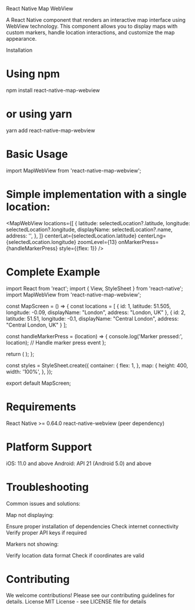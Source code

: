 React Native Map WebView

A React Native component that renders an interactive map interface using WebView technology. This component allows you to display maps with custom markers, handle location interactions, and customize the map appearance.

Installation

# Using npm

npm install react-native-map-webview

# or using yarn

yarn add react-native-map-webview

# Basic Usage

import MapWebView from 'react-native-map-webview';

# Simple implementation with a single location:

<MapWebView
locations={[
{
latitude: selectedLocation?.latitude,
longitude: selectedLocation?.longitude,
displayName: selectedLocation?.name,
address: '',
},
]}
centerLat={selectedLocation.latitude}
centerLng={selectedLocation.longitude}
zoomLevel={13}
onMarkerPress={handleMarkerPress}
style={{flex: 1}}
/>

# Complete Example

import React from 'react';
import { View, StyleSheet } from 'react-native';
import MapWebView from 'react-native-map-webview';

const MapScreen = () => {
const locations = [
{
id: 1,
latitude: 51.505,
longitude: -0.09,
displayName: "London",
address: "London, UK"
},
{
id: 2,
latitude: 51.51,
longitude: -0.1,
displayName: "Central London",
address: "Central London, UK"
}
];

const handleMarkerPress = (location) => {
console.log('Marker pressed:', location);
// Handle marker press event
};

return (
<View style={styles.container}>
<MapWebView
        locations={locations}
        centerLat={51.505}
        centerLng={-0.09}
        zoomLevel={13}
        onMarkerPress={handleMarkerPress}
        style={styles.map}
      />
</View>
);
};

const styles = StyleSheet.create({
container: {
flex: 1,
},
map: {
height: 400,
width: '100%',
},
});

export default MapScreen;

# Requirements

React Native >= 0.64.0
react-native-webview (peer dependency)

# Platform Support

iOS: 11.0 and above
Android: API 21 (Android 5.0) and above

# Troubleshooting

Common issues and solutions:

Map not displaying:

Ensure proper installation of dependencies
Check internet connectivity
Verify proper API keys if required

Markers not showing:

Verify location data format
Check if coordinates are valid

# Contributing

We welcome contributions! Please see our contributing guidelines for details.
License
MIT License - see LICENSE file for details

